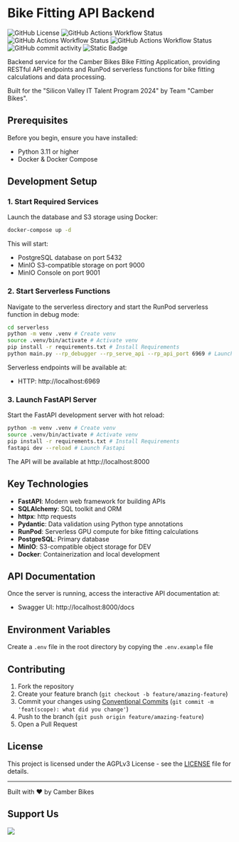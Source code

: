 # Bike Fitting API Backend

![GitHub License](https://img.shields.io/badge/license-AGPLv3-blue)
![GitHub Actions Workflow Status](https://img.shields.io/github/actions/workflow/status/camber-bikes/bike-fitting-api/build-backend.yml?label=backend%20build)
![GitHub Actions Workflow Status](https://img.shields.io/github/actions/workflow/status/camber-bikes/bike-fitting-api/migrate-db.yml?label=database%20migrations)
![GitHub Actions Workflow Status](https://img.shields.io/github/actions/workflow/status/camber-bikes/bike-fitting-api/build-serverless.yml?label=serverless%20build)
![GitHub commit activity](https://img.shields.io/github/commit-activity/m/camber-bikes/bike-fitting-app)
![Static Badge](https://img.shields.io/badge/%F0%9F%8D%BA_Buy_us_a_beer-yellow)

Backend service for the Camber Bikes Bike Fitting Application, providing RESTful API endpoints and RunPod serverless functions for bike fitting calculations and data processing.

Built for the "Silicon Valley IT Talent Program 2024" by Team "Camber Bikes".

## Prerequisites

Before you begin, ensure you have installed:
- Python 3.11 or higher
- Docker & Docker Compose

## Development Setup

### 1. Start Required Services

Launch the database and S3 storage using Docker:
```bash
docker-compose up -d
```

This will start:
- PostgreSQL database on port 5432
- MinIO S3-compatible storage on port 9000
- MinIO Console on port 9001

### 2. Start Serverless Functions

Navigate to the serverless directory and start the RunPod serverless function in debug mode:
``` bash
cd serverless
python -m venv .venv # Create venv
source .venv/bin/activate # Activate venv
pip install -r requirements.txt # Install Requirements
python main.py --rp_debugger --rp_serve_api --rp_api_port 6969 # Launch Serverless
```

Serverless endpoints will be available at:
- HTTP: http://localhost:6969

### 3. Launch FastAPI Server

Start the FastAPI development server with hot reload:
```bash
python -m venv .venv # Create venv
source .venv/bin/activate # Activate venv
pip install -r requirements.txt # Install Requirements
fastapi dev --reload # Launch Fastapi
```

The API will be available at http://localhost:8000

## Key Technologies

- **FastAPI**: Modern web framework for building APIs
- **SQLAlchemy**: SQL toolkit and ORM
- **httpx**: http requests
- **Pydantic**: Data validation using Python type annotations
- **RunPod**: Serverless GPU compute for bike fitting calculations
- **PostgreSQL**: Primary database
- **MinIO**: S3-compatible object storage for DEV
- **Docker**: Containerization and local development

## API Documentation

Once the server is running, access the interactive API documentation at:
- Swagger UI: http://localhost:8000/docs
## Environment Variables

Create a `.env` file in the root directory by copying the `.env.example` file

## Contributing

1. Fork the repository
2. Create your feature branch (`git checkout -b feature/amazing-feature`)
3. Commit your changes using [Conventional Commits](https://www.conventionalcommits.org/en/v1.0.0/) (`git commit -m 'feat(scope): what did you change'`)
4. Push to the branch (`git push origin feature/amazing-feature`)
5. Open a Pull Request

## License

This project is licensed under the AGPLv3 License - see the [LICENSE](LICENSE) file for details.

---
Built with ❤️ by Camber Bikes

## Support Us

<a href="https://www.buymeacoffee.com/camberbikes"><img src="https://img.buymeacoffee.com/button-api/?text=Buy us a Beer &emoji=🍺&slug=camberbikes&button_colour=FFDD00&font_colour=000000&font_family=Arial&outline_colour=000000&coffee_colour=ffffff" /></a>